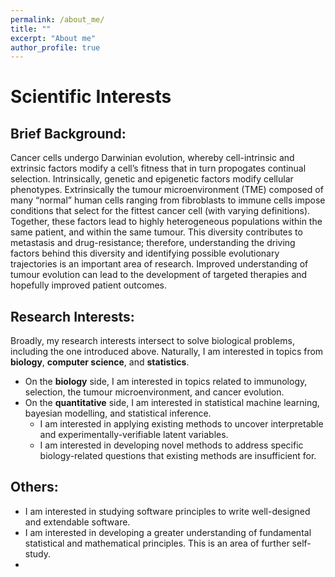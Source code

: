 ```yaml
---
permalink: /about_me/
title: ""
excerpt: "About me"
author_profile: true
---
```


Scientific Interests
======

## Brief Background:

Cancer cells undergo Darwinian evolution, whereby cell-intrinsic and extrinsic factors modify a cell’s fitness that in turn propogates continual selection. Intrinsically, genetic and epigenetic factors modify cellular phenotypes. Extrinsically the tumour microenvironment (TME) composed of many “normal” human cells ranging from fibroblasts to immune cells impose conditions that select for the fittest cancer cell (with varying definitions). Together, these factors lead to highly heterogeneous populations within the same patient, and within the same tumour. This diversity contributes to metastasis and drug-resistance; therefore, understanding the driving factors behind this diversity and identifying possible evolutionary trajectories is an important area of research. Improved understanding of tumour evolution can lead to the development of targeted therapies and hopefully improved patient outcomes.

## Research Interests:

Broadly, my research interests intersect to solve biological problems, including the one introduced above. Naturally, I am interested in topics from **biology**, **computer science**, and **statistics**.
  + On the **biology** side, I am interested in topics related to immunology, selection, the tumour microenvironment, and cancer evolution.
  + On the **quantitative** side, I am interested in statistical machine learning, bayesian modelling, and statistical inference.
    + I am interested in applying existing methods to uncover interpretable and experimentally-verifiable latent variables.
    +  I am interested in developing novel methods to address specific biology-related questions that existing methods are insufficient for.


## Others:

  + I am interested in studying software principles to write well-designed and extendable software.
  + I am interested in developing a greater understanding of fundamental statistical and mathematical principles. This is an area of further self-study.
+
<!-- I am currently writing a price-tracking application as a personal project. -->

<!-- Acknowledgements
======

I have been blessed to have had so many mentors through my careeer. In academic circles, I would like to thank Drs. Christian Steidl, Ryan Morin, Ben Greenbaum, Ed Reznik, Laura Hilton, Katsuyoshi Takata, and Aixiang Jiang. I have missed many. -->